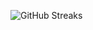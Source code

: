 ![GitHub Streaks](https://github-streaks-mqc9.onrender.com/streak/happilli/image?theme=midnight&cache_bust=1743454587&lang=ja)
